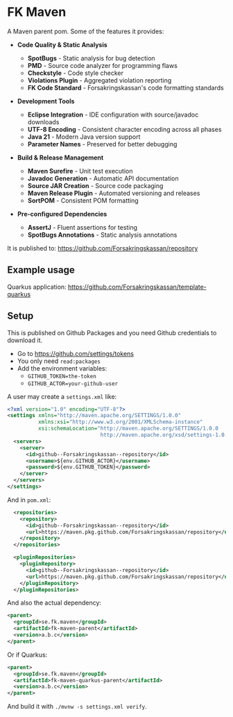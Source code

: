 # FK Maven

A Maven parent pom. Some of the features it provides:

- **Code Quality & Static Analysis**
  - **SpotBugs** - Static analysis for bug detection
  - **PMD** - Source code analyzer for programming flaws
  - **Checkstyle** - Code style checker
  - **Violations Plugin** - Aggregated violation reporting
  - **FK Code Standard** - Forsakringskassan's code formatting standards

- **Development Tools**
  - **Eclipse Integration** - IDE configuration with source/javadoc downloads
  - **UTF-8 Encoding** - Consistent character encoding across all phases
  - **Java 21** - Modern Java version support
  - **Parameter Names** - Preserved for better debugging

- **Build & Release Management**
  - **Maven Surefire** - Unit test execution
  - **Javadoc Generation** - Automatic API documentation
  - **Source JAR Creation** - Source code packaging
  - **Maven Release Plugin** - Automated versioning and releases
  - **SortPOM** - Consistent POM formatting

- **Pre-configured Dependencies**
  - **AssertJ** - Fluent assertions for testing
  - **SpotBugs Annotations** - Static analysis annotations

It is published to: https://github.com/Forsakringskassan/repository

## Example usage

Quarkus application: https://github.com/Forsakringskassan/template-quarkus

## Setup

This is published on Github Packages and you need Github credentials to download it.

- Go to <https://github.com/settings/tokens>
- You only need `read:packages`
- Add the environment variables:
  - `GITHUB_TOKEN=the-token`
  - `GITHUB_ACTOR=your-github-user`

A user may create a `settings.xml` like:

```xml
<?xml version="1.0" encoding="UTF-8"?>
<settings xmlns="http://maven.apache.org/SETTINGS/1.0.0"
          xmlns:xsi="http://www.w3.org/2001/XMLSchema-instance"
          xsi:schemaLocation="http://maven.apache.org/SETTINGS/1.0.0 
                              http://maven.apache.org/xsd/settings-1.0.0.xsd">
  <servers>
    <server>
      <id>github--Forsakringskassan--repository</id>
      <username>${env.GITHUB_ACTOR}</username>
      <password>${env.GITHUB_TOKEN}</password>
    </server>
  </servers>
</settings>
```

And in `pom.xml`:

```xml
  <repositories>
    <repository>
      <id>github--Forsakringskassan--repository</id>
      <url>https://maven.pkg.github.com/Forsakringskassan/repository</url>
    </repository>
  </repositories>

  <pluginRepositories>
    <pluginRepository>
      <id>github--Forsakringskassan--repository</id>
      <url>https://maven.pkg.github.com/Forsakringskassan/repository</url>
    </pluginRepository>
  </pluginRepositories>
```

And also the actual dependency:

```xml
<parent>
  <groupId>se.fk.maven</groupId>
  <artifactId>fk-maven-parent</artifactId>
  <version>a.b.c</version>
</parent>
```

Or if Quarkus:

```xml
<parent>
  <groupId>se.fk.maven</groupId>
  <artifactId>fk-maven-quarkus-parent</artifactId>
  <version>a.b.c</version>
</parent>
```

And build it with `./mvnw -s settings.xml verify`.
